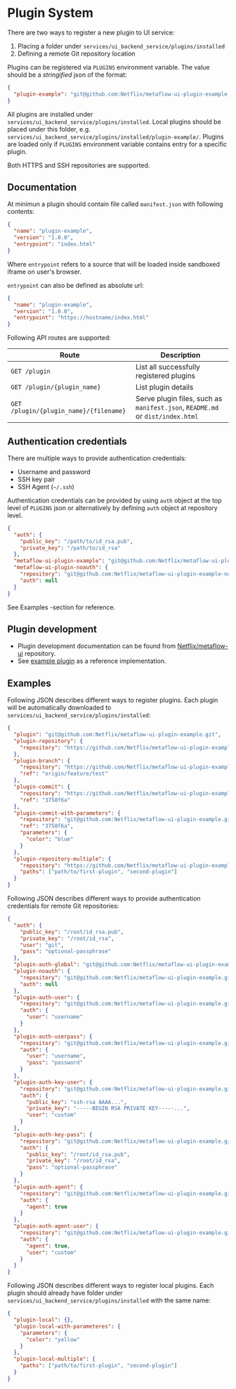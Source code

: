 # Plugin System

There are two ways to register a new plugin to UI service:

1. Placing a folder under `services/ui_backend_service/plugins/installed`
2. Defining a remote Git repository location

Plugins can be registered via `PLUGINS` environment variable. The value should be a _stringified_ json of the format:

```json
{
  "plugin-example": "git@github.com:Netflix/metaflow-ui-plugin-example.git"
}
```

All plugins are installed under `services/ui_backend_service/plugins/installed`. Local plugins should be placed under this folder, e.g. `services/ui_backend_service/plugins/installed/plugin-example/`.
Plugins are loaded only if `PLUGINS` environment variable contains entry for a specific plugin.

Both HTTPS and SSH repositories are supported.

## Documentation

At minimun a plugin should contain file called `manifest.json` with following contents:

```json
{
  "name": "plugin-example",
  "version": "1.0.0",
  "entrypoint": "index.html"
}
```

Where `entrypoint` refers to a source that will be loaded inside sandboxed iframe on user's browser.

`entrypoint` can also be defined as absolute url:

```json
{
  "name": "plugin-example",
  "version": "1.0.0",
  "entrypoint": "https://hostname/index.html"
}
```

Following API routes are supported:

| Route                                  | Description                                                                   |
| -------------------------------------- | ----------------------------------------------------------------------------- |
| `GET /plugin`                          | List all successfully registered plugins                                      |
| `GET /plugin/{plugin_name}`            | List plugin details                                                           |
| `GET /plugin/{plugin_name}/{filename}` | Serve plugin files, such as `manifest.json`, `README.md` or `dist/index.html` |

## Authentication credentials

There are multiple ways to provide authentication credentials:

- Username and password
- SSH key pair
- SSH Agent (`~/.ssh`)

Authentication credentials can be provided by using `auth` object at the top level of `PLUGINS` json
or alternatively by defining `auth` object at repository level.

```json
{
  "auth": {
    "public_key": "/path/to/id_rsa.pub",
    "private_key": "/path/to/id_rsa"
  },
  "metaflow-ui-plugin-example": "git@github.com:Netflix/metaflow-ui-plugin-example.git",
  "metaflow-ui-plugin-noauth": {
    "repository": "git@github.com:Netflix/metaflow-ui-plugin-example-noauth.git",
    "auth": null
  }
}
```

See Examples -section for reference.

## Plugin development

- Plugin development documentation can be found from [Netflix/metaflow-ui](https://github.com/Netflix/metaflow-ui) repository.
- See [example plugin](https://github.com/Netflix/metaflow-ui-plugin-example) as a reference implementation.

## Examples

Following JSON describes different ways to register plugins. Each plugin will be automatically downloaded to `services/ui_backend_service/plugins/installed`:

```json
{
  "plugin": "git@github.com:Netflix/metaflow-ui-plugin-example.git",
  "plugin-repository": {
    "repository": "https://github.com/Netflix/metaflow-ui-plugin-example.git"
  },
  "plugin-branch": {
    "repository": "https://github.com/Netflix/metaflow-ui-plugin-example.git",
    "ref": "origin/feature/test"
  },
  "plugin-commit": {
    "repository": "https://github.com/Netflix/metaflow-ui-plugin-example.git",
    "ref": "3758f6a"
  },
  "plugin-commit-with-parameters": {
    "repository": "git@github.com:Netflix/metaflow-ui-plugin-example.git",
    "ref": "3758f6a",
    "parameters": {
      "color": "blue"
    }
  },
  "plugin-repository-multiple": {
    "repository": "https://github.com/Netflix/metaflow-ui-plugin-example.git",
    "paths": ["path/to/first-plugin", "second-plugin"]
  }
}
```

Following JSON describes different ways to provide authentication credentials for remote Git repositories:

```json
{
  "auth": {
    "public_key": "/root/id_rsa.pub",
    "private_key": "/root/id_rsa",
    "user": "git",
    "pass": "optional-passphrase"
  },
  "plugin-auth-global": "git@github.com:Netflix/metaflow-ui-plugin-example.git",
  "plugin-noauth": {
    "repository": "git@github.com:Netflix/metaflow-ui-plugin-example.git",
    "auth": null
  },
  "plugin-auth-user": {
    "repository": "git@github.com:Netflix/metaflow-ui-plugin-example.git",
    "auth": {
      "user": "username"
    }
  },
  "plugin-auth-userpass": {
    "repository": "git@github.com:Netflix/metaflow-ui-plugin-example.git",
    "auth": {
      "user": "username",
      "pass": "password"
    }
  },
  "plugin-auth-key-user": {
    "repository": "git@github.com:Netflix/metaflow-ui-plugin-example.git",
    "auth": {
      "public_key": "ssh-rsa AAAA...",
      "private_key": "-----BEGIN RSA PRIVATE KEY-----...",
      "user": "custom"
    }
  },
  "plugin-auth-key-pass": {
    "repository": "git@github.com:Netflix/metaflow-ui-plugin-example.git",
    "auth": {
      "public_key": "/root/id_rsa.pub",
      "private_key": "/root/id_rsa",
      "pass": "optional-passphrase"
    }
  },
  "plugin-auth-agent": {
    "repository": "git@github.com:Netflix/metaflow-ui-plugin-example.git",
    "auth": {
      "agent": true
    }
  },
  "plugin-auth-agent-user": {
    "repository": "git@github.com:Netflix/metaflow-ui-plugin-example.git",
    "auth": {
      "agent": true,
      "user": "custom"
    }
  }
}
```

Following JSON describes different ways to register local plugins. Each plugin should already have folder under `services/ui_backend_service/plugins/installed` with the same name:

```json
{
  "plugin-local": {},
  "plugin-local-with-parameteres": {
    "parameters": {
      "color": "yellow"
    }
  },
  "plugin-local-multiple": {
    "paths": ["path/to/first-plugin", "second-plugin"]
  }
}
```
